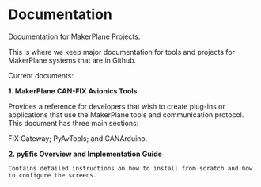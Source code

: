 # Documentation
Documentation for MakerPlane Projects.

This is where we keep major documentation for tools and projects for MakerPlane systems that are in Github.

Current documents:

**1. MakerPlane CAN-FIX Avionics Tools**
   
   Provides a reference for developers that wish to create plug-ins or applications that use the MakerPlane tools and communication protocol. This document has three main sections:

   FiX Gateway;
   PyAvTools; and
   CANArduino.
   
 **2. pyEfis Overview and Implementation Guide**
 
    Contains detailed instructions on how to install from scratch and how to configure the screens. 

